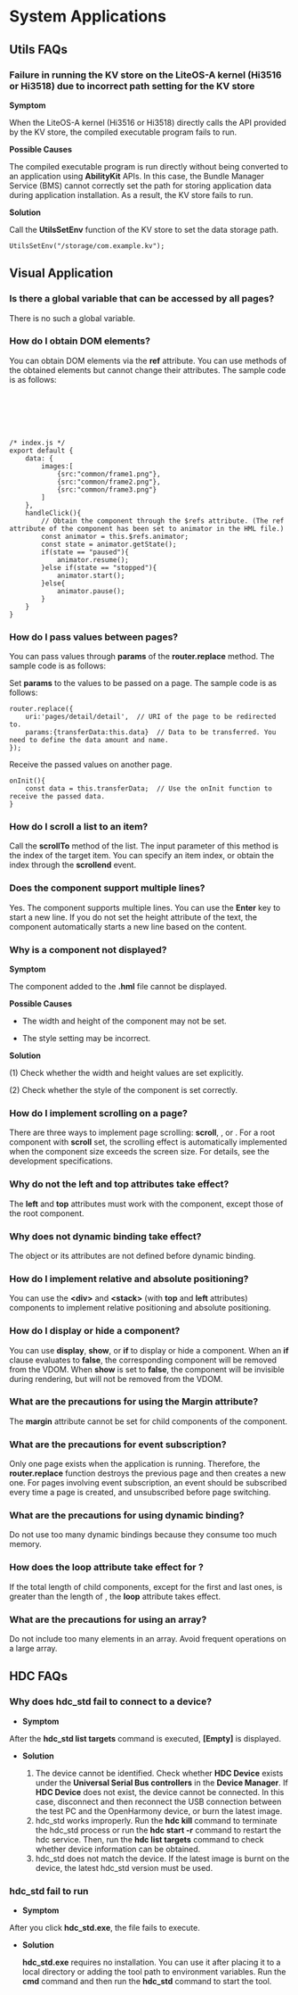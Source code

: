 # System Applications




## Utils FAQs


### Failure in running the KV store on the LiteOS-A kernel (Hi3516 or Hi3518) due to incorrect path setting for the KV store

**Symptom**

When the LiteOS-A kernel (Hi3516 or Hi3518) directly calls the API provided by the KV store, the compiled executable program fails to run.

**Possible Causes**

The compiled executable program is run directly without being converted to an application using **AbilityKit** APIs. In this case, the Bundle Manager Service (BMS) cannot correctly set the path for storing application data during application installation. As a result, the KV store fails to run.

**Solution**

Call the **UtilsSetEnv** function of the KV store to set the data storage path.


```
UtilsSetEnv("/storage/com.example.kv");
```


## Visual Application


### Is there a global variable that can be accessed by all pages?

There is no such a global variable.


### How do I obtain DOM elements?

You can obtain DOM elements via the **ref** attribute. You can use methods of the obtained elements but cannot change their attributes. The sample code is as follows:


```


   
   


/* index.js */
export default {
    data: {
        images:[
            {src:"common/frame1.png"},
            {src:"common/frame2.png"},
            {src:"common/frame3.png"}
        ]
    },
    handleClick(){
        // Obtain the component through the $refs attribute. (The ref attribute of the component has been set to animator in the HML file.)
        const animator = this.$refs.animator;
        const state = animator.getState();
        if(state == "paused"){
            animator.resume();
        }else if(state == "stopped"){
            animator.start();
        }else{
            animator.pause();
        }
    }
}
```


### How do I pass values between pages?

You can pass values through **params** of the **router.replace** method. The sample code is as follows:

Set **params** to the values to be passed on a page. The sample code is as follows:


```
router.replace({
    uri:'pages/detail/detail',  // URI of the page to be redirected to.
    params:{transferData:this.data}  // Data to be transferred. You need to define the data amount and name.
});
```

Receive the passed values on another page.


```
onInit(){
    const data = this.transferData;  // Use the onInit function to receive the passed data.
}  
```


### How do I scroll a list to an item?

Call the **scrollTo** method of the list. The input parameter of this method is the index of the target item. You can specify an item index, or obtain the index through the **scrollend** event.


### Does the <text> component support multiple lines?

Yes. The **<text>** component supports multiple lines. You can use the **Enter** key to start a new line. If you do not set the height attribute of the text, the component automatically starts a new line based on the content.


### Why is a component not displayed?

**Symptom**

The component added to the **.hml** file cannot be displayed.

**Possible Causes**

- The width and height of the component may not be set.

- The style setting may be incorrect.

**Solution**

(1) Check whether the width and height values are set explicitly.

(2) Check whether the style of the component is set correctly.


### How do I implement scrolling on a page?

There are three ways to implement page scrolling: **scroll**, **<list>**, or **<swiper>**. For a root component with **scroll** set, the scrolling effect is automatically implemented when the component size exceeds the screen size. For details, see the development specifications.


### Why do not the left and top attributes take effect?

The **left** and **top** attributes must work with the **<stack>** component, except those of the root component.


### Why does not dynamic binding take effect?

The object or its attributes are not defined before dynamic binding.


### How do I implement relative and absolute positioning?

You can use the **<div\>** and **<stack\>** (with **top** and **left** attributes) components to implement relative positioning and absolute positioning.


### How do I display or hide a component?

You can use **display**, **show**, or **if** to display or hide a component. When an **if** clause evaluates to **false**, the corresponding component will be removed from the VDOM. When **show** is set to **false**, the component will be invisible during rendering, but will not be removed from the VDOM.


### What are the precautions for using the Margin attribute?

The **margin** attribute cannot be set for child components of the **<stack>** component.


### What are the precautions for event subscription?

Only one page exists when the application is running. Therefore, the **router.replace** function destroys the previous page and then creates a new one. For pages involving event subscription, an event should be subscribed every time a page is created, and unsubscribed before page switching.


### What are the precautions for using dynamic binding?

Do not use too many dynamic bindings because they consume too much memory.


### How does the loop attribute take effect for <swiper>?

If the total length of child components, except for the first and last ones, is greater than the length of **<swiper>**, the **loop** attribute takes effect.


### What are the precautions for using an array?

Do not include too many elements in an array. Avoid frequent operations on a large array.


## HDC FAQs


### Why does hdc_std fail to connect to a device?

- **Symptom**
  
After the **hdc_std list targets** command is executed, **[Empty]** is displayed.
  
- **Solution**
  
  1. The device cannot be identified.
      Check whether **HDC Device** exists under the **Universal Serial Bus controllers** in the **Device Manager**. If **HDC Device** does not exist, the device cannot be connected. In this case, disconnect and then reconnect the USB connection between the test PC and the OpenHarmony device, or burn the latest image.
  2. hdc_std works improperly.
      Run the **hdc kill** command to terminate the hdc_std process or run the **hdc start -r** command to restart the hdc service. Then, run the **hdc list targets** command to check whether device information can be obtained.
  3. hdc_std does not match the device.
      If the latest image is burnt on the device, the latest hdc_std version must be used.


### hdc_std fail to run

- **Symptom**
  
After you click **hdc_std.exe**, the file fails to execute.
  
- **Solution**
  
  **hdc_std.exe** requires no installation. You can use it after placing it to a local directory or adding the tool path to environment variables. Run the **cmd** command and then run the **hdc_std** command to start the tool.
